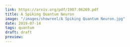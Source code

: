 ```yaml
---
link: https://arxiv.org/pdf/1907.06269.pdf
title: A Spiking Quantum Neuron
image: "/images/showreel/A Spiking Quantum Neuron.jpg"
date: 2019-07-14
tags: quantum
draft: draft
preview:
---
```




